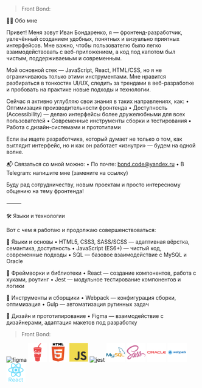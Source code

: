 > Front Bond:
> 
🙋‍♂️ Обо мне

Привет! Меня зовут Иван Бондаренко, я — фронтенд-разработчик, увлечённый созданием удобных, понятных и визуально приятных интерфейсов. Мне важно, чтобы пользователю было легко взаимодействовать с веб-приложением, а код под капотом был чистым, поддерживаемым и современным.

Мой основной стек — JavaScript, React, HTML/CSS, но я не ограничиваюсь только этими инструментами. Мне нравится разбираться в тонкостях UI/UX, следить за трендами в веб-разработке и пробовать на практике новые подходы и технологии.

Сейчас я активно углубляю свои знания в таких направлениях, как:
 • Оптимизация производительности фронтенда
 • Доступность (Accessibility) — делаю интерфейсы более дружелюбными для всех пользователей
 • Современные инструменты сборки и тестирования
 • Работа с дизайн-системами и прототипами

Если вы ищете разработчика, который думает не только о том, как выглядит интерфейс, но и как он работает «изнутри» — будем на одной волне.

📬 Связаться со мной можно:
 • По почте: bond.code@yandex.ru
 • В Telegram: напишите мне (замените на ссылку)

Буду рад сотрудничеству, новым проектам и просто интересному общению на тему фронтенда!

⸻

🛠 Языки и технологии

Вот с чем я работаю и продолжаю совершенствоваться:

🔹 Языки и основы
 • HTML5, CSS3, SASS/SCSS — адаптивная вёрстка, семантика, доступность
 • JavaScript (ES6+) — чистый код, современные подходы
 • SQL — базовое взаимодействие с MySQL и Oracle

🔹 Фреймворки и библиотеки
 • React — создание компонентов, работа с хуками, роутинг
 • Jest — модульное тестирование компонентов и логики

🔹 Инструменты и сборщики
 • Webpack — конфигурация сборки, оптимизация
 • Gulp — автоматизация рутинных задач

🔹 Дизайн и прототипирование
 • Figma — взаимодействие с дизайнерами, адаптация макетов под разработку

> Front Bond:
<p align="left">
  <img src="https://www.vectorlogo.zone/logos/figma/figma-icon.svg" alt="figma" width="50" height="50" />
  <img src="https://raw.githubusercontent.com/devicons/devicon/master/icons/gulp/gulp-plain.svg" alt="gulp" width="50" height="50" />
  <img src="https://raw.githubusercontent.com/devicons/devicon/master/icons/html5/html5-original-wordmark.svg" alt="html5" width="50" height="50" />
  <img src="https://raw.githubusercontent.com/devicons/devicon/master/icons/javascript/javascript-original.svg" alt="javascript" width="50" height="50" />
  <img src="https://www.vectorlogo.zone/logos/jestjsio/jestjsio-icon.svg" alt="jest" width="50" height="50" />
  <img src="https://raw.githubusercontent.com/devicons/devicon/master/icons/mysql/mysql-original-wordmark.svg" alt="mysql" width="50" height="50" />
  <img src="https://raw.githubusercontent.com/devicons/devicon/master/icons/sass/sass-original.svg" alt="sass" width="50" height="50" />
  <img src="https://raw.githubusercontent.com/devicons/devicon/master/icons/oracle/oracle-original.svg" alt="oracle" width="50" height="50" />
  <img src="https://raw.githubusercontent.com/devicons/devicon/master/icons/webpack/webpack-original-wordmark.svg" alt="webpack" width="50" height="50" />
  <img src="https://raw.githubusercontent.com/devicons/devicon/master/icons/react/react-original-wordmark.svg" alt="react" width="50" height="50" />
</p>
